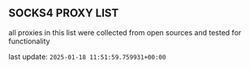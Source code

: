 ## SOCKS4 PROXY LIST

all proxies in this list were collected from open sources and tested for functionality

last update: `2025-01-18 11:51:59.759931+00:00`